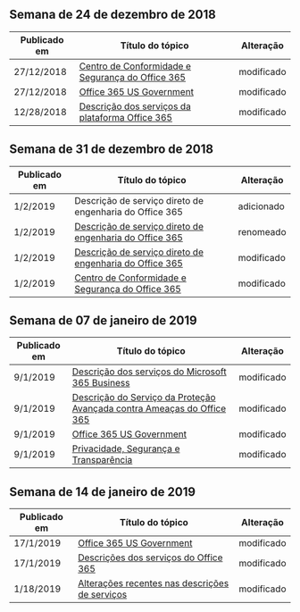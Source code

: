 <!-- This file is generated automatically each week. Changes made to this file will be overwritten.-->




## <a name="week-of-december-24-2018"></a>Semana de 24 de dezembro de 2018


| Publicado em |Título do tópico | Alteração |
|------|------------|--------|
| 27/12/2018 | [Centro de Conformidade e Segurança do Office 365](/Office365/ServiceDescriptions/office-365-platform-service-description/office-365-securitycompliance-center) | modificado |
| 27/12/2018 | [Office 365 US Government](/Office365/ServiceDescriptions/office-365-platform-service-description/office-365-us-government/office-365-us-government) | modificado |
| 12/28/2018 | [Descrição dos serviços da plataforma Office 365](/Office365/ServiceDescriptions/office-365-platform-service-description/office-365-platform-service-description) | modificado |


## <a name="week-of-december-31-2018"></a>Semana de 31 de dezembro de 2018


| Publicado em |Título do tópico | Alteração |
|------|------------|--------|
| 1/2/2019 | Descrição de serviço direto de engenharia do Office 365 | adicionado |
| 1/2/2019 | [Descrição de serviço direto de engenharia do Office 365](/Office365/ServiceDescriptions/office-365-engineering-direct-service-description) | renomeado |
| 1/2/2019 | [Descrição de serviço direto de engenharia do Office 365](/Office365/ServiceDescriptions/office-365-engineering-direct-service-description) | modificado |
| 1/2/2019 | [Centro de Conformidade e Segurança do Office 365](/Office365/ServiceDescriptions/office-365-platform-service-description/office-365-securitycompliance-center) | modificado |


## <a name="week-of-january-07-2019"></a>Semana de 07 de janeiro de 2019


| Publicado em |Título do tópico | Alteração |
|------|------------|--------|
| 9/1/2019 | [Descrição dos serviços do Microsoft 365 Business](/Office365/ServiceDescriptions/microsoft-365-business-service-description) | modificado |
| 9/1/2019 | [Descrição do Serviço da Proteção Avançada contra Ameaças do Office 365](/Office365/ServiceDescriptions/office-365-advanced-threat-protection-service-description) | modificado |
| 9/1/2019 | [Office 365 US Government](/Office365/ServiceDescriptions/office-365-platform-service-description/office-365-us-government/office-365-us-government) | modificado |
| 9/1/2019 | [Privacidade, Segurança e Transparência](/Office365/ServiceDescriptions/office-365-platform-service-description/privacy-security-and-transparency) | modificado |


## <a name="week-of-january-14-2019"></a>Semana de 14 de janeiro de 2019


| Publicado em |Título do tópico | Alteração |
|------|------------|--------|
| 17/1/2019 | [Office 365 US Government](/Office365/ServiceDescriptions/office-365-platform-service-description/office-365-us-government/office-365-us-government) | modificado |
| 17/1/2019 | [Descrições dos serviços do Office 365](/Office365/ServiceDescriptions/office-365-service-descriptions-technet-library) | modificado |
| 1/18/2019 | [Alterações recentes nas descrições de serviços](/Office365/ServiceDescriptions/recent-service-descriptions-changes) | modificado |
